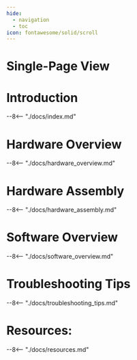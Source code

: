 ```yaml
---
hide:
  - navigation
  - toc
icon: fontawesome/solid/scroll
---
```

# Single-Page View

# Introduction
--8<-- "./docs/index.md"

# Hardware Overview
--8<-- "./docs/hardware_overview.md"

# Hardware Assembly
--8<-- "./docs/hardware_assembly.md"

# Software Overview
--8<-- "./docs/software_overview.md"

<!-- # Arduino Examples
--8<-- "./docs/arduino_ide/usb_desc.md:5"

--8<-- "./docs/arduino_ide/usb_hid.md:5"

--8<-- "./docs/arduino_ide/usb_hid_controller.md:5" -->

# Troubleshooting Tips
--8<-- "./docs/troubleshooting_tips.md"

# Resources:
--8<-- "./docs/resources.md"